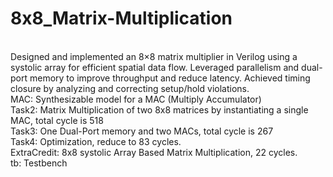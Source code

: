 # 8x8_Matrix-Multiplication
<br>
Designed and implemented an 8×8 matrix multiplier in Verilog using a systolic array for efficient spatial data flow. Leveraged parallelism and dual-port memory to improve throughput and reduce latency. Achieved timing closure by analyzing and correcting setup/hold violations.
<br>
MAC: Synthesizable model for a MAC (Multiply Accumulator) <br>
Task2: Matrix Multiplication of two 8x8 matrices by instantiating a single MAC, total cycle is 518 <br>
Task3: One Dual-Port memory and two MACs, total cycle is 267 <br>
Task4: Optimization, reduce to 83 cycles. <br>
ExtraCredit: 8x8 systolic Array Based Matrix Multiplication, 22 cycles. <br>
tb: Testbench<br>



